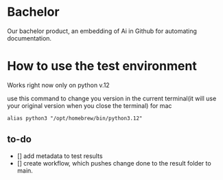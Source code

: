 # Bachelor
Our bachelor product, an embedding of Ai in Github for automating documentation.

# How to use the test environment
Works right now only on python v.12

use this command to change you version in the current terminal(it will use your original version when you close the terminal)
for mac

```shell
alias python3 "/opt/homebrew/bin/python3.12"
```

## to-do
- [] add metadata to test results
- [] create workflow, which pushes change done to the result folder to main.
